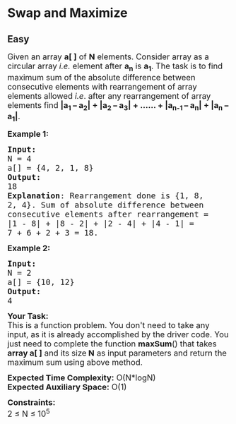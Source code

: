 # Swap and Maximize
## Easy
<div class="problem-statement" style="user-select: auto;">
                <p style="user-select: auto;"></p><p style="user-select: auto;"><span style="font-size: 18px; user-select: auto;">Given an array <strong style="user-select: auto;">a[ ]</strong> of&nbsp;<strong style="user-select: auto;">N</strong>&nbsp;elements. Consider array as a circular array <em style="user-select: auto;">i.e.</em> element after <strong style="user-select: auto;">a<sub style="user-select: auto;">n</sub></strong>&nbsp;is <strong style="user-select: auto;">a<sub style="user-select: auto;">1</sub></strong>. The task is to find maximum sum of the absolute difference between consecutive elements with rearrangement of array elements allowed <em style="user-select: auto;">i.e</em>. after any rearrangement of array elements find <strong style="user-select: auto;">|a<sub style="user-select: auto;">1</sub>&nbsp;– a<sub style="user-select: auto;">2</sub>| + |a<sub style="user-select: auto;">2</sub>&nbsp;– a<sub style="user-select: auto;">3</sub>| + …… + |a<sub style="user-select: auto;">n-1&nbsp;</sub>–&nbsp;a<sub style="user-select: auto;">n</sub>| + |a<sub style="user-select: auto;">n</sub>&nbsp;– a<sub style="user-select: auto;">1</sub>|</strong>.</span></p>

<p style="user-select: auto;"><span style="font-size: 18px; user-select: auto;"><strong style="user-select: auto;">Example 1:</strong></span></p>

<pre style="user-select: auto;"><span style="font-size: 18px; user-select: auto;"><strong style="user-select: auto;">Input:
</strong>N = 4
a[] = {4, 2, 1, 8}
<strong style="user-select: auto;">Output:</strong> 
18
<strong style="user-select: auto;">Explanation</strong>: Rearrangement done is {1, 8, 
2, 4}. Sum of absolute difference between 
consecutive elements after rearrangement = 
|1 - 8| + |8 - 2| + |2 - 4| + |4 - 1| = 
7 + 6 + 2 + 3 = 18.</span></pre>

<p style="user-select: auto;"><span style="font-size: 18px; user-select: auto;"><strong style="user-select: auto;">Example 2:</strong></span></p>

<pre style="user-select: auto;"><span style="font-size: 18px; user-select: auto;"><strong style="user-select: auto;">Input:
</strong>N = 2
a[] = {10, 12}
<strong style="user-select: auto;">Output:</strong> 
4
</span></pre>

<p style="user-select: auto;"><span style="font-size: 18px; user-select: auto;"><strong style="user-select: auto;">Your Task:</strong><br style="user-select: auto;">
This is a function problem. You don't need to take any input, as it is already accomplished by the driver code. You just need to complete the function <strong style="user-select: auto;">maxSum</strong>() that takes <strong style="user-select: auto;">array a[ ]</strong>&nbsp;and its size<strong style="user-select: auto;">&nbsp;N</strong> as input parameters and return the maximum sum using above method.</span></p>

<p style="user-select: auto;"><span style="font-size: 18px; user-select: auto;"><strong style="user-select: auto;">Expected Time Complexity:</strong> O(N*logN)<br style="user-select: auto;">
<strong style="user-select: auto;">Expected Auxiliary Space:</strong> O(1)</span></p>

<p style="user-select: auto;"><span style="font-size: 18px; user-select: auto;"><strong style="user-select: auto;">Constraints:</strong><br style="user-select: auto;">
2 ≤ N ≤ 10<sup style="user-select: auto;">5</sup></span></p>
 <p style="user-select: auto;"></p>
            </div>
